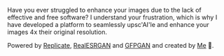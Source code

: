 Have you ever struggled to enhance your images due to the lack of effective and free software? I understand your frustration, which is why I have developed a platform to seamlessly 
upsc'AI'le and enhance your images 4x their original resolution. 

Powered by [Replicate]([url](https://replicate.com/)), [RealESRGAN]([url](https://github.com/xinntao/Real-ESRGAN)) and [GFPGAN]([url](https://github.com/TencentARC/GFPGAN)) 
and created by [Me]([url](https://github.com/AdiBak/)https://github.com/AdiBak/) 🙂. 


